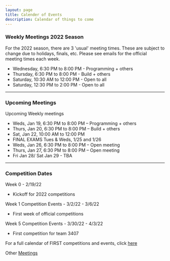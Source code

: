```yaml
---
layout: page
title: Calender of Events
description: Calendar of things to come
---
```


### Weekly Meetings 2022 Season
For the 2022 season, there are 3 'usual' meeting times.  These are subject to change due to holidays, finals, etc.
Please see emails for the official meeting times each week.
- Wednesday, 6:30 PM to 8:00 PM - Programming + others
- Thursday,  6:30 PM to 8:00 PM - Build + others
- Saturday,  10:30 AM to 12:00 PM - Open to all
- Saturday,  12:30 PM to 2:00 PM - Open to all

---
### Upcoming Meetings

Upcoming Weekly meetings
- Weds,  Jan 19, 6:30 PM to 8:00 PM – Programming + others
- Thurs, Jan 20, 6:30 PM to 8:00 PM – Build + others
- Sat,   Jan 22, 10:00 AM to 12:00 PM
- FINAL EXAMS Tues & Weds, 1/25 and 1/26
- Weds,  Jan 26, 6:30 PM to 8:00 PM – Open meeting
- Thurs, Jan 27, 6:30 PM to 8:00 PM – Open meeting
- Fri Jan 28/ Sat Jan 29 - TBA

---
### Competition Dates

Week 0 - 2/19/22
- Kickoff for 2022 competitions

Week 1 Competition Events - 3/2/22 - 3/6/22
- First week of official competitions

Week 5 Competition Events - 3/30/22 - 4/3/22
- First competition for team 3407

For a full calendar of FIRST competitions and events, click [here](https://www.firstinspires.org/robotics/frc/calendar)

Other [Meetings](pages/calender.html)
